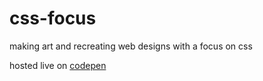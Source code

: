 # css-focus
making art and recreating web designs with a focus on css

hosted live on [codepen](https://codepen.io/collection/YywRkP?grid_type=grid)